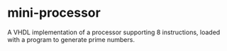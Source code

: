 # mini-processor
A VHDL implementation of a processor supporting 8 instructions, loaded with a program to generate prime numbers.
